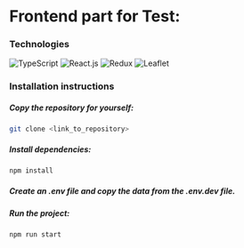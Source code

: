 # Frontend part for Test:

### Technologies

![TypeScript](https://img.shields.io/badge/-TypeScript-blue)
![React.js](https://img.shields.io/badge/-React.js-blue)
![Redux](https://img.shields.io/badge/-Redux-red)
![Leaflet](https://img.shields.io/badge/-Leaflet-grean)

### Installation instructions

##### Copy the repository for yourself:

```sh
git clone <link_to_repository>
```

##### Install dependencies:

```sh
npm install
```

##### Create an .env file and copy the data from the .env.dev file.

##### Run the project:

```sh
npm run start
```
